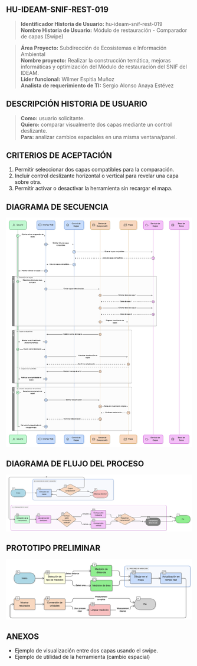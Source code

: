 ## HU-IDEAM-SNIF-REST-019

> **Identificador Historia de Usuario:** hu-ideam-snif-rest-019 \
> **Nombre Historia de Usuario:** Módulo de restauración - Comparador de capas (Swipe)

> **Área Proyecto:** Subdirección de Ecosistemas e Información Ambiental \
> **Nombre proyecto:** Realizar la construcción temática, mejoras informáticas y optimización del Módulo de restauración del SNIF del IDEAM. \
> **Líder funcional:** Wilmer Espitia Muñoz\
> **Analista de requerimiento de TI:** Sergio Alonso Anaya Estévez

## DESCRIPCIÓN HISTORIA DE USUARIO

> **Como:** usuario solicitante. \
> **Quiero:**  comparar visualmente dos capas mediante un control deslizante. \
> **Para:** analizar cambios espaciales en una misma ventana/panel.

## CRITERIOS DE ACEPTACIÓN

1. Permitir seleccionar dos capas compatibles para la comparación.
2. Incluir control deslizante horizontal o vertical para revelar una capa sobre otra.
3. Permitir activar o desactivar la herramienta sin recargar el mapa.



## DIAGRAMA DE SECUENCIA

![IMAGEN DIAGRAMA DE SECUENCIA](assets/secuencia-hu-ideam-snif-rest-019.png)

## DIAGRAMA DE FLUJO DEL PROCESO

![IMAGEN DIAGRAMA DE FLUJO DEL PROCESO](assets/actividades-hu-ideam-snif-rest-019.png)

## PROTOTIPO PRELIMINAR

![PROTOTIPO PRELIMINAR](assets/wireframe-hu-ideam-snif-rest-015.png)

## ANEXOS

- Ejemplo de visualización entre dos capas usando el swipe.
- Ejemplo de utilidad de la herramienta (cambio espacial)


